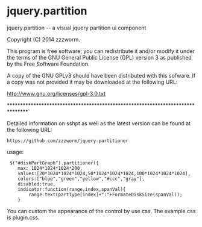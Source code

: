 jquery.partition
=====

jquery.partition -- a visual jquery partition ui component

Copyright (C) 2014 zzzworm.

This program is free software; you can redistribute it and/or modify it under
the terms of the GNU General Public License (GPL) version 3 as published by the
Free Software Foundation.

A copy of the GNU GPLv3 should have been distributed with this sofware.  If a
copy was not provided it may be downloaded at the following URL:

http://www.gnu.org/licenses/gpl-3.0.txt

*******************************************************************************` 

Detailed information on sshpt as well as the latest version can be found at the
following URL:

	https://github.com/zzzworm/jquery-partitioner
usage:

	 $("#diskPartGraph").partitioner({ 
		max: 1024*1024*1024*200,
		values:[20*1024*1024*1024,50*1024*1024*1024,100*1024*1024*1024],
		colors:["blue","green","yellow","#ccc","gray"],
		disabled:true,
		indicator:function(range,index,spanVal){
			range.text(partType[index]+":"+FormateDiskSize(spanVal));
		}

You can custom the appearance of the control by use css. The example css is plugin.css.
